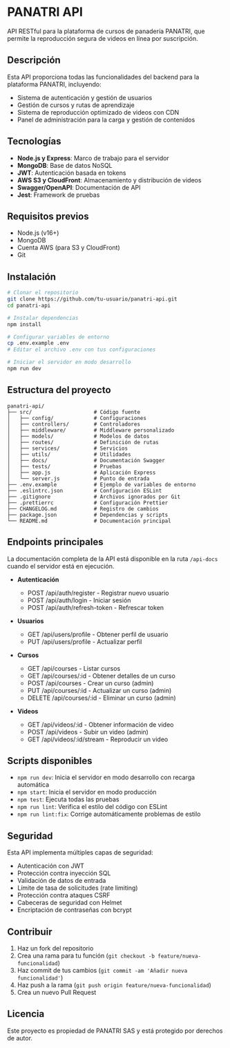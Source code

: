 # PANATRI API

API RESTful para la plataforma de cursos de panadería PANATRI, que permite la reproducción segura de videos en línea por suscripción.

## Descripción

Esta API proporciona todas las funcionalidades del backend para la plataforma PANATRI, incluyendo:

- Sistema de autenticación y gestión de usuarios
- Gestión de cursos y rutas de aprendizaje
- Sistema de reproducción optimizado de videos con CDN
- Panel de administración para la carga y gestión de contenidos

## Tecnologías

- **Node.js y Express**: Marco de trabajo para el servidor
- **MongoDB**: Base de datos NoSQL
- **JWT**: Autenticación basada en tokens
- **AWS S3 y CloudFront**: Almacenamiento y distribución de videos
- **Swagger/OpenAPI**: Documentación de API
- **Jest**: Framework de pruebas

## Requisitos previos

- Node.js (v16+)
- MongoDB
- Cuenta AWS (para S3 y CloudFront)
- Git

## Instalación

```bash
# Clonar el repositorio
git clone https://github.com/tu-usuario/panatri-api.git
cd panatri-api

# Instalar dependencias
npm install

# Configurar variables de entorno
cp .env.example .env
# Editar el archivo .env con tus configuraciones

# Iniciar el servidor en modo desarrollo
npm run dev
```

## Estructura del proyecto

```
panatri-api/
├── src/                    # Código fuente
│   ├── config/             # Configuraciones
│   ├── controllers/        # Controladores
│   ├── middleware/         # Middleware personalizado
│   ├── models/             # Modelos de datos
│   ├── routes/             # Definición de rutas
│   ├── services/           # Servicios
│   ├── utils/              # Utilidades
│   ├── docs/               # Documentación Swagger
│   ├── tests/              # Pruebas
│   ├── app.js              # Aplicación Express
│   └── server.js           # Punto de entrada
├── .env.example            # Ejemplo de variables de entorno
├── .eslintrc.json          # Configuración ESLint
├── .gitignore              # Archivos ignorados por Git
├── .prettierrc             # Configuración Prettier
├── CHANGELOG.md            # Registro de cambios
├── package.json            # Dependencias y scripts
└── README.md               # Documentación principal
```

## Endpoints principales

La documentación completa de la API está disponible en la ruta `/api-docs` cuando el servidor está en ejecución.

- **Autenticación**
  - POST /api/auth/register - Registrar nuevo usuario
  - POST /api/auth/login - Iniciar sesión
  - POST /api/auth/refresh-token - Refrescar token

- **Usuarios**
  - GET /api/users/profile - Obtener perfil de usuario
  - PUT /api/users/profile - Actualizar perfil

- **Cursos**
  - GET /api/courses - Listar cursos
  - GET /api/courses/:id - Obtener detalles de un curso
  - POST /api/courses - Crear un curso (admin)
  - PUT /api/courses/:id - Actualizar un curso (admin)
  - DELETE /api/courses/:id - Eliminar un curso (admin)

- **Videos**
  - GET /api/videos/:id - Obtener información de video
  - POST /api/videos - Subir un video (admin)
  - GET /api/videos/:id/stream - Reproducir un video

## Scripts disponibles

- `npm run dev`: Inicia el servidor en modo desarrollo con recarga automática
- `npm start`: Inicia el servidor en modo producción
- `npm test`: Ejecuta todas las pruebas
- `npm run lint`: Verifica el estilo del código con ESLint
- `npm run lint:fix`: Corrige automáticamente problemas de estilo

## Seguridad

Esta API implementa múltiples capas de seguridad:

- Autenticación con JWT
- Protección contra inyección SQL
- Validación de datos de entrada
- Límite de tasa de solicitudes (rate limiting)
- Protección contra ataques CSRF
- Cabeceras de seguridad con Helmet
- Encriptación de contraseñas con bcrypt

## Contribuir

1. Haz un fork del repositorio
2. Crea una rama para tu función (`git checkout -b feature/nueva-funcionalidad`)
3. Haz commit de tus cambios (`git commit -am 'Añadir nueva funcionalidad'`)
4. Haz push a la rama (`git push origin feature/nueva-funcionalidad`)
5. Crea un nuevo Pull Request

## Licencia

Este proyecto es propiedad de PANATRI SAS y está protegido por derechos de autor.